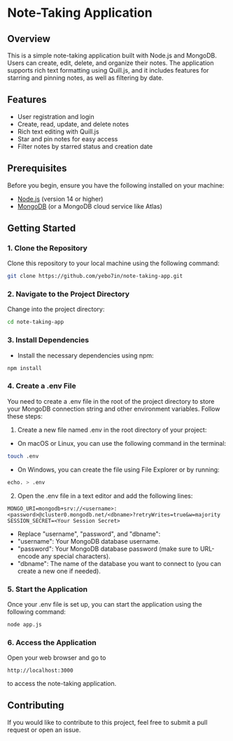 # Note-Taking Application

## Overview

This is a simple note-taking application built with Node.js and MongoDB. Users can create, edit, delete, and organize their notes. The application supports rich text formatting using Quill.js, and it includes features for starring and pinning notes, as well as filtering by date.

## Features

- User registration and login
- Create, read, update, and delete notes
- Rich text editing with Quill.js
- Star and pin notes for easy access
- Filter notes by starred status and creation date

## Prerequisites

Before you begin, ensure you have the following installed on your machine:

- [Node.js](https://nodejs.org/) (version 14 or higher)
- [MongoDB](https://www.mongodb.com/) (or a MongoDB cloud service like Atlas)

## Getting Started

### 1. Clone the Repository

Clone this repository to your local machine using the following command:
```bash
git clone https://github.com/yebo7in/note-taking-app.git
```
### 2. Navigate to the Project Directory

Change into the project directory:
```bash
cd note-taking-app
```
### 3. Install Dependencies

- Install the necessary dependencies using npm:
```bash
npm install
```
### 4. Create a .env File

You need to create a .env file in the root of the project directory to store your MongoDB connection string and other environment variables. Follow these steps:

1. Create a new file named .env in the root directory of your project:
- On macOS or Linux, you can use the following command in the terminal:
```bash
touch .env
```
- On Windows, you can create the file using File Explorer or by running:
```bash
echo. > .env
```
2. Open the .env file in a text editor and add the following lines:
```
MONGO_URI=mongodb+srv://<username>:<password>@cluster0.mongodb.net/<dbname>?retryWrites=true&w=majority
SESSION_SECRET=<Your Session Secret>
```
- Replace "username", "password", and "dbname":
- "username": Your MongoDB database username.
- "password": Your MongoDB database password (make sure to URL-encode any special characters).
- "dbname": The name of the database you want to connect to (you can create a new one if needed).
### 5. Start the Application

Once your .env file is set up, you can start the application using the following command:
```bash
node app.js
```
### 6. Access the Application

Open your web browser and go to 
```
http://localhost:3000
```
to access the note-taking application.

## Contributing

If you would like to contribute to this project, feel free to submit a pull request or open an issue.

